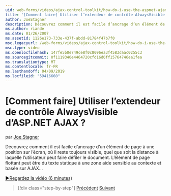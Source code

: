 ```yaml
---
uid: web-forms/videos/ajax-control-toolkit/how-do-i-use-the-aspnet-ajax-alwaysvisible-control-extender
title: '[Comment faire] Utiliser l’extendeur de contrôle AlwaysVisible d’ASP.NET AJAX ? | Microsoft Docs'
author: JoeStagner
description: Découvrez comment il est facile d’ancrage d’un élément de page à une position sur l’écran, où il reste toujours visible, quel que soit la distance à laquelle l’utilisateur peut faire défiler le document. Le...
ms.author: riande
ms.date: 01/26/2007
ms.assetid: 1126e173-733e-437f-abdd-81784f47b7f0
msc.legacyurl: /web-forms/videos/ajax-control-toolkit/how-do-i-use-the-aspnet-ajax-alwaysvisible-control-extender
msc.type: video
ms.openlocfilehash: 147fe5b0e749ce8f0c8096ea3f4583daac0255c3
ms.sourcegitcommit: 0f1119340e4464720cfd16d0ff15764746ea1fea
ms.translationtype: MT
ms.contentlocale: fr-FR
ms.lasthandoff: 04/09/2019
ms.locfileid: "59416660"
---
```

# <a name="how-do-i-use-the-aspnet-ajax-alwaysvisible-control-extender"></a>[Comment faire] Utiliser l’extendeur de contrôle AlwaysVisible d’ASP.NET AJAX ?

par [Joe Stagner](https://github.com/JoeStagner)

Découvrez comment il est facile d’ancrage d’un élément de page à une position sur l’écran, où il reste toujours visible, quel que soit la distance à laquelle l’utilisateur peut faire défiler le document. L’élément de page flottant peut être du texte statique à une zone aide sensible au contexte et basée sur AJAX...

[&#9654;Regardez la vidéo (6 minutes)](https://channel9.msdn.com/Blogs/ASP-NET-Site-Videos/how-do-i-use-the-aspnet-ajax-alwaysvisible-control-extender)

> [!div class="step-by-step"]
> [Précédent](how-do-i-use-the-aspnet-ajax-modalpopup-extender-control.md)
> [Suivant](how-do-i-use-the-aspnet-ajax-accordion-control.md)
